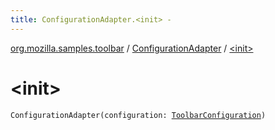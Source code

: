 ```yaml
---
title: ConfigurationAdapter.<init> - 
---
```


[org.mozilla.samples.toolbar](../index.html) / [ConfigurationAdapter](index.html) / [&lt;init&gt;](./-init-.html)

# &lt;init&gt;

`ConfigurationAdapter(configuration: `[`ToolbarConfiguration`](../-toolbar-configuration/index.html)`)`